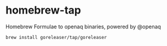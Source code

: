 # homebrew-tap

Homebrew Formulae to openaq binaries, powered by @openaq
```bash
brew install goreleaser/tap/goreleaser
```

